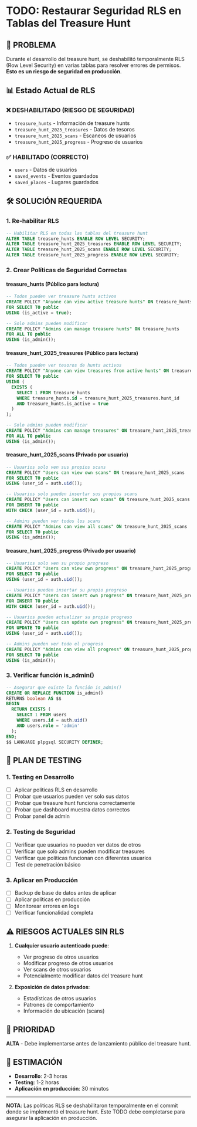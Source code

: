 # TODO: Restaurar Seguridad RLS en Tablas del Treasure Hunt

## 🚨 PROBLEMA
Durante el desarrollo del treasure hunt, se deshabilitó temporalmente RLS (Row Level Security) en varias tablas para resolver errores de permisos. **Esto es un riesgo de seguridad en producción**.

## 📊 Estado Actual de RLS

### ❌ DESHABILITADO (RIESGO DE SEGURIDAD)
- `treasure_hunts` - Información de treasure hunts
- `treasure_hunt_2025_treasures` - Datos de tesoros
- `treasure_hunt_2025_scans` - Escaneos de usuarios  
- `treasure_hunt_2025_progress` - Progreso de usuarios

### ✅ HABILITADO (CORRECTO)
- `users` - Datos de usuarios
- `saved_events` - Eventos guardados
- `saved_places` - Lugares guardados

## 🛠️ SOLUCIÓN REQUERIDA

### 1. Re-habilitar RLS
```sql
-- Habilitar RLS en todas las tablas del treasure hunt
ALTER TABLE treasure_hunts ENABLE ROW LEVEL SECURITY;
ALTER TABLE treasure_hunt_2025_treasures ENABLE ROW LEVEL SECURITY;
ALTER TABLE treasure_hunt_2025_scans ENABLE ROW LEVEL SECURITY;
ALTER TABLE treasure_hunt_2025_progress ENABLE ROW LEVEL SECURITY;
```

### 2. Crear Políticas de Seguridad Correctas

#### treasure_hunts (Público para lectura)
```sql
-- Todos pueden ver treasure hunts activos
CREATE POLICY "Anyone can view active treasure hunts" ON treasure_hunts
FOR SELECT TO public
USING (is_active = true);

-- Solo admins pueden modificar
CREATE POLICY "Admins can manage treasure hunts" ON treasure_hunts
FOR ALL TO public
USING (is_admin());
```

#### treasure_hunt_2025_treasures (Público para lectura)
```sql
-- Todos pueden ver tesoros de hunts activos
CREATE POLICY "Anyone can view treasures from active hunts" ON treasure_hunt_2025_treasures
FOR SELECT TO public
USING (
  EXISTS (
    SELECT 1 FROM treasure_hunts 
    WHERE treasure_hunts.id = treasure_hunt_2025_treasures.hunt_id 
    AND treasure_hunts.is_active = true
  )
);

-- Solo admins pueden modificar
CREATE POLICY "Admins can manage treasures" ON treasure_hunt_2025_treasures
FOR ALL TO public
USING (is_admin());
```

#### treasure_hunt_2025_scans (Privado por usuario)
```sql
-- Usuarios solo ven sus propios scans
CREATE POLICY "Users can view own scans" ON treasure_hunt_2025_scans
FOR SELECT TO public
USING (user_id = auth.uid());

-- Usuarios solo pueden insertar sus propios scans
CREATE POLICY "Users can insert own scans" ON treasure_hunt_2025_scans
FOR INSERT TO public
WITH CHECK (user_id = auth.uid());

-- Admins pueden ver todos los scans
CREATE POLICY "Admins can view all scans" ON treasure_hunt_2025_scans
FOR SELECT TO public
USING (is_admin());
```

#### treasure_hunt_2025_progress (Privado por usuario)
```sql
-- Usuarios solo ven su propio progreso
CREATE POLICY "Users can view own progress" ON treasure_hunt_2025_progress
FOR SELECT TO public
USING (user_id = auth.uid());

-- Usuarios pueden insertar su propio progreso
CREATE POLICY "Users can insert own progress" ON treasure_hunt_2025_progress
FOR INSERT TO public
WITH CHECK (user_id = auth.uid());

-- Usuarios pueden actualizar su propio progreso
CREATE POLICY "Users can update own progress" ON treasure_hunt_2025_progress
FOR UPDATE TO public
USING (user_id = auth.uid());

-- Admins pueden ver todo el progreso
CREATE POLICY "Admins can view all progress" ON treasure_hunt_2025_progress
FOR SELECT TO public
USING (is_admin());
```

### 3. Verificar función is_admin()
```sql
-- Asegurar que existe la función is_admin()
CREATE OR REPLACE FUNCTION is_admin()
RETURNS boolean AS $$
BEGIN
  RETURN EXISTS (
    SELECT 1 FROM users 
    WHERE users.id = auth.uid() 
    AND users.role = 'admin'
  );
END;
$$ LANGUAGE plpgsql SECURITY DEFINER;
```

## 🧪 PLAN DE TESTING

### 1. Testing en Desarrollo
- [ ] Aplicar políticas RLS en desarrollo
- [ ] Probar que usuarios pueden ver solo sus datos
- [ ] Probar que treasure hunt funciona correctamente
- [ ] Probar que dashboard muestra datos correctos
- [ ] Probar panel de admin

### 2. Testing de Seguridad
- [ ] Verificar que usuarios no pueden ver datos de otros
- [ ] Verificar que solo admins pueden modificar treasures
- [ ] Verificar que políticas funcionan con diferentes usuarios
- [ ] Test de penetración básico

### 3. Aplicar en Producción
- [ ] Backup de base de datos antes de aplicar
- [ ] Aplicar políticas en producción
- [ ] Monitorear errores en logs
- [ ] Verificar funcionalidad completa

## ⚠️ RIESGOS ACTUALES SIN RLS

1. **Cualquier usuario autenticado puede**:
   - Ver progreso de otros usuarios
   - Modificar progreso de otros usuarios
   - Ver scans de otros usuarios
   - Potencialmente modificar datos del treasure hunt

2. **Exposición de datos privados**:
   - Estadísticas de otros usuarios
   - Patrones de comportamiento
   - Información de ubicación (scans)

## 🎯 PRIORIDAD

**ALTA** - Debe implementarse antes de lanzamiento público del treasure hunt.

## 📅 ESTIMACIÓN

- **Desarrollo**: 2-3 horas
- **Testing**: 1-2 horas  
- **Aplicación en producción**: 30 minutos

---

**NOTA**: Las políticas RLS se deshabilitaron temporalmente en el commit donde se implementó el treasure hunt. Este TODO debe completarse para asegurar la aplicación en producción.